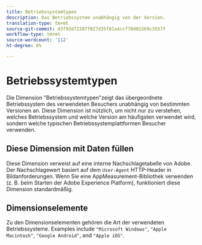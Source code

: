 ```yaml
---
title: Betriebssystemtypen
description: Das Betriebssystem unabhängig von der Version.
translation-type: tm+mt
source-git-commit: d3f92d72207f027d35f81a4ccf70d01569c3557f
workflow-type: tm+mt
source-wordcount: '112'
ht-degree: 0%

---
```



# Betriebssystemtypen

Die Dimension &quot;Betriebssystemtypen&quot;zeigt das übergeordnete Betriebssystem des verwendeten Besuchers unabhängig von bestimmten Versionen an. Diese Dimension ist nützlich, um nicht nur zu verstehen, welches Betriebssystem und welche Version am häufigsten verwendet wird, sondern welche typischen Betriebssystemplattformen Besucher verwenden.

## Diese Dimension mit Daten füllen

Diese Dimension verweist auf eine interne Nachschlagetabelle von Adobe. Der Nachschlagewert basiert auf dem `User-Agent` HTTP-Header in Bildanforderungen. Wenn Sie eine AppMeasurement-Bibliothek verwenden (z. B. beim Starten der Adobe Experience Platform), funktioniert diese Dimension standardmäßig.

## Dimensionselemente

Zu den Dimensionselementen gehören die Art der verwendeten Betriebssysteme. Examples include `"Microsoft Windows"`, `"Apple Macintosh"`, `"Google Android"`, and `"Apple iOS"`.
